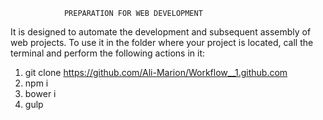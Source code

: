 
				PREPARATION FOR WEB DEVELOPMENT

It is designed to automate the development and subsequent assembly of web projects.
To use it in the folder where your project is located, call the terminal and perform the following actions in it:

1. git clone https://github.com/Ali-Marion/Workflow__1.github.com
2. npm i
3. bower i
4. gulp